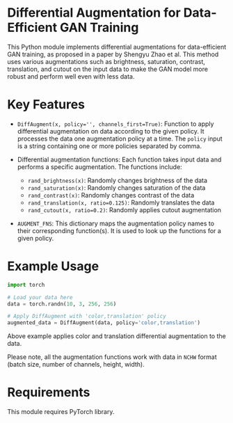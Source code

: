 # Differential Augmentation for Data-Efficient GAN Training

This Python module implements differential augmentations for data-efficient GAN training, as proposed in a paper by Shengyu Zhao et al. This method uses various augmentations such as brightness, saturation, contrast, translation, and cutout on the input data to make the GAN model more robust and perform well even with less data.

Key Features
=============

- `DiffAugment(x, policy='', channels_first=True)`: Function to apply differential augmentation on data according to the given policy. It processes the data one augmentation policy at a time. The `policy` input is a string containing one or more policies separated by comma.

- Differential augmentation functions: Each function takes input data and performs a specific augmentation. The functions include:

  - `rand_brightness(x)`: Randomly changes brightness of the data
  - `rand_saturation(x)`: Randomly changes saturation of the data
  - `rand_contrast(x)`: Randomly changes contrast of the data
  - `rand_translation(x, ratio=0.125)`: Randomly translates the data
  - `rand_cutout(x, ratio=0.2)`: Randomly applies cutout augmentation

- `AUGMENT_FNS`: This dictionary maps the augmentation policy names to their corresponding function(s). It is used to look up the functions for a given policy.

Example Usage
=============

```python
import torch

# Load your data here
data = torch.randn(10, 3, 256, 256)

# Apply DiffAugment with 'color,translation' policy
augmented_data = DiffAugment(data, policy='color,translation')
```

Above example applies color and translation differential augmentation to the data.

Please note, all the augmentation functions work with data in `NCHW` format (batch size, number of channels, height, width).

Requirements
============

This module requires PyTorch library.